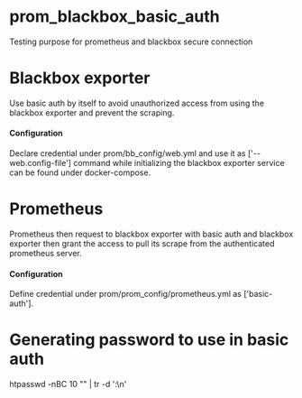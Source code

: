 # prom_blackbox_basic_auth
Testing purpose for prometheus and blackbox secure connection

# Blackbox exporter
Use basic auth by itself to avoid unauthorized access from using the blackbox exporter and prevent the scraping.
#### Configuration
Declare credential under prom/bb_config/web.yml and use it as ['--web.config-file'] command while initializing the blackbox exporter service can be found under docker-compose.


# Prometheus
Prometheus then request to blackbox exporter with basic auth and blackbox exporter then grant the access to pull its scrape from the authenticated prometheus server.
#### Configuration
Define credential under prom/prom_config/prometheus.yml as ['basic-auth'].


# Generating password to use in basic auth
htpasswd -nBC 10 "" | tr -d ':\n'
